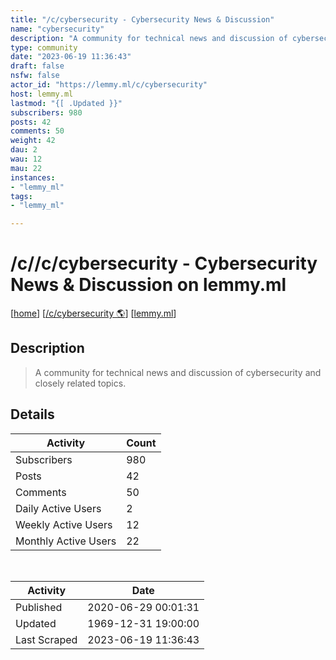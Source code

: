 ```yaml
---
title: "/c/cybersecurity - Cybersecurity News & Discussion" 
name: "cybersecurity"
description: "A community for technical news and discussion of cybersecurity and closely related topics."
type: community
date: "2023-06-19 11:36:43"
draft: false
nsfw: false
actor_id: "https://lemmy.ml/c/cybersecurity"
host: lemmy.ml
lastmod: "{[ .Updated }}"
subscribers: 980
posts: 42
comments: 50
weight: 42
dau: 2
wau: 12
mau: 22
instances:
- "lemmy_ml"
tags: 
- "lemmy_ml"

---
```


# /c//c/cybersecurity - Cybersecurity News & Discussion on lemmy.ml

[[home](/)]
[[/c/cybersecurity 🌎](https://lemmy.ml/c/cybersecurity)]
[[lemmy.ml](/instances/lemmy_ml)]


## Description 

<blockquote class="description">
A community for technical news and discussion of cybersecurity and closely related topics.
</blockquote>


## Details

| Activity | Count  |
|----------------------|---|
| Subscribers          | 980 |
| Posts                | 42  |
| Comments             | 50  |
| Daily Active Users   | 2  |
| Weekly Active Users  | 12  |
| Monthly Active Users | 22  |

<br>

| Activity | Date |
|----------------------|---|
| Published            | 2020-06-29 00:01:31 |
| Updated              | 1969-12-31 19:00:00 |
| Last Scraped         | 2023-06-19 11:36:43 |

